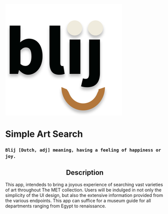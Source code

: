 ![blij logo](src/images/logos/blij-logo.svg)
# Simple Art Search
### `Blij [Dutch, adj] meaning, having a feeling of happiness or joy.`

## <div align="center"> Description 

This app, intendeds to bring a joyous experience of searching vast varieties of art throughout The MET collection. Users will be indulged in not only the simplicity of the UI design, but also the extensive information provided from the various endpoints. This app can suffice for a museum guide for all departments ranging from Egypt to renaissance.

